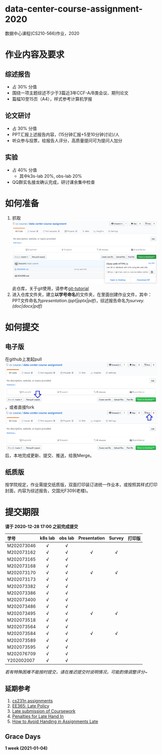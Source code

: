 # data-center-course-assignment-2020

数据中心课程(CS210-566)作业，2020

# 作业内容及要求

## 综述报告

- 占 30% 分值
- 围绕一项主题综述不少于3篇近3年CCF-A/B类会议、期刊论文
- 篇幅10至15页（A4），样式参考计算机学报

## 论文研讨

- 占 30% 分值
- PPT汇报上述报告内容，(15分钟汇报+5至10分钟讨论)/人
- 听众参与投票，给报告人评分，高质量提问可为提问人加分

## 实验

- 占 40% 分值
    - 其中k3s-lab 20%, obs-lab 20%
- QQ群实名接龙确认完成，研讨课余集中检查

# 如何准备

1. 抓取![clone](./clone.png?raw=true)此仓库，关于git使用，请参考[git-tutorial](https://github.com/cs-course/git-tutorial)
2. 进入仓库文件夹，建立**以学号命名**的文件夹，在里面创建作业文件，其中：PPT文件命名为*presentation.(ppt|pptx|pdf)*，综述报告命名为*survey.(doc|docx|pdf)*

# 如何提交

## 电子版

在github上发起pull![pull](./pull-request.png?raw=true)，或者直接fork![fork](./fork.png?raw=true)后，本地完成更新、提交、推送，给我Merge。

## 纸质版

按学院规定，作业需提交纸质版，双面打印装订进统一作业本，或按照其样式打印封面，内容为综述报告，交国光F309(老楼)。

# 提交期限

**请于 2020-12-28 17:00 之前完成提交**

| 学号       | k8s lab | obs lab | Presentation | Survey | **打印版** |
| :---       | :---:   | :---:   | :---:        | :---:  | :---:      |
| M202073046 | √ | √ | | | |
| M202073162 | √ | √ | √ | √ | |
| M202073165 | √ | √ | | | |
| M202073168 | √ | √ | | | |
| M202073170 | √ | √ | √ | √ | |
| M202073173 | √ | √ | | | |
| M202073382 | √ | √ | | | |
| M202073386 | √ | √ | | | |
| M202073400 | √ | √ | | | |
| M202073486 | √ | √ | | | |
| M202073495 | √ | √ | √ | √ | |
| M202073518 | √ | √ | | | |
| M202073564 | √ | √ | | | |
| M202073584 | √ | √ | √ | √ | |
| M202073589 | √ | √ | | | |
| M202073595 | √ | √ | | | |
| M202076709 | √ | √ | | | |
| Y202002007 | √ | √ | | | |

*若有特殊困难不能按时提交，请在推迟提交时说明情况，可能酌情调整评分~*

## 延期参考

1. [cs231n assignments](http://vision.stanford.edu/teaching/cs231n/assignments.html)
2. [EE365: Late Policy](https://stanford.edu/class/ee365/late.html)
3. [Late submission of Coursework](https://www2.le.ac.uk/offices/sas2/assessments/late-submission)
4. [Penalties for Late Hand In](http://www.dcs.shef.ac.uk/intranet/teaching/public/assessment/latehandin.html)
5. [How to Avoid Handing in Assignments Late](https://www.wikihow.com/Avoid-Handing-in-Assignments-Late)

## Grace Days

**1 week (2021-01-04)**

